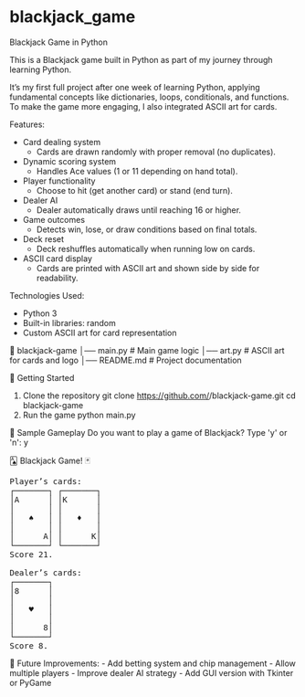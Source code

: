 # blackjack_game
Blackjack Game in Python

This is a Blackjack game built in Python as part of my journey through learning Python.

It’s my first full project after one week of learning Python, applying fundamental concepts like dictionaries, loops, conditionals, and functions. To make the game more engaging, I also integrated ASCII art for cards.

Features:
* Card dealing system
    - Cards are drawn randomly with proper removal (no duplicates).
* Dynamic scoring system
    - Handles Ace values (1 or 11 depending on hand total).
* Player functionality
    - Choose to hit (get another card) or stand (end turn).
* Dealer AI
    - Dealer automatically draws until reaching 16 or higher.
* Game outcomes
    - Detects win, lose, or draw conditions based on final totals.
* Deck reset
    - Deck reshuffles automatically when running low on cards.
* ASCII card display
    - Cards are printed with ASCII art and shown side by side for readability.

Technologies Used:
* Python 3
* Built-in libraries: random
* Custom ASCII art for card representation

📁 blackjack-game
│── main.py         # Main game logic
│── art.py          # ASCII art for cards and logo
│── README.md       # Project documentation

🚀 Getting Started
1. Clone the repository
    git clone https://github.com/<your-username>/blackjack-game.git
    cd blackjack-game
2. Run the game
    python main.py

📸 Sample Gameplay
Do you want to play a game of Blackjack? Type 'y' or 'n': y

🂡  Blackjack Game!  🃏

<pre>
Player’s cards:
┌───────┐ ┌───────┐
│A      │ │K      │
│       │ │       │
│   ♠   │ │   ♦   │
│       │ │       │
│      A│ │      K│
└───────┘ └───────┘
Score 21.

Dealer’s cards:
┌───────┐
│8      │
│       │
│   ♥   │
│       │
│      8│
└───────┘
Score 8.
</pre>
📌 Future Improvements:
    - Add betting system and chip management
    - Allow multiple players
    - Improve dealer AI strategy
    - Add GUI version with Tkinter or PyGame
